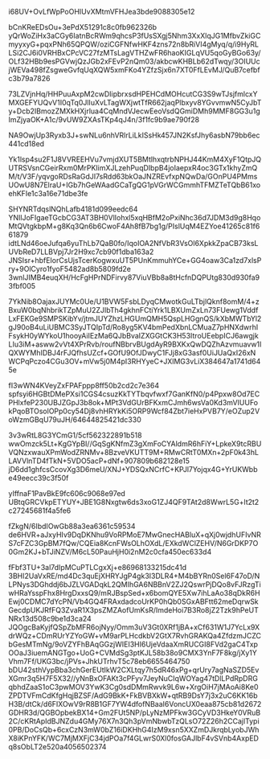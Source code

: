 i68UV+OvLfWpPoOHIUvXMtmVFHJea3bde9088305e12

bCnKReEDsOu+3ePdX51291c8c0fb962326b
yQrWoZiHx3aCGy6IatnBcRWm9qhcsP3fUsSXgj5Nhm3XxXlqJG1MfbvZkiGCmyyxyG+pqxPNh65QPQW/oziCGFNfwHKF4zns72n8bRiVI4gMyq/q/i9HyRLLSi2CJ6i0VRHBxCPcVC27fzMTsLagVTHZwFR6haoKIGLqVU5qoGyBGo63y/OLf32HBb9esPGVwjQzJGb2xFEvP2nQm03/akbcwKHBLb62dTwqy/3OIUUcjWEVa498fZsgweGvfqUqXQW5xmFKo4YZfzSjx6n7XT0FfLEvMJ/QuB7cefbfc3b79a7826

73LZVjnHq/HHPuuAxpM2cwDIipbrxsdHPEHCdMOHcutCG3S9wTJsjfmlcxYMXGEFYUQvV1I0qTq0JlIuXvLTagWXjwtTfR662jaqPlbxyv8YGvvmwN5CyJbTy+Dcb2IBmozZMXkHXjrlua4CqMndVJecwEeoVsdQGmiDMh9MMF8GG3u1gImZjyaOK+A1c/9vUW9ZXAsTKp4qJ4n/3f1fc9b9ae790f28

NA9OwjUp3Ryxb3J+swNLu6nhVRlrLiLkISsHk457JN2KsfJhy6asbN79bb6ec441cd18ed

Yk1lsp4su2F1J8VVREEHVu7vmjdXUT5BMtlhxqtrbNPHJ44KmM4XyF1QtpJQUTRSVsnCGeirRxm0MrPKIimXJLzehPuqDIbpB4joIaepxR4oc3GTx1khyZmQM/t/V3F/yqvgoRDsRaGdJI7sRdd63bkOaJNZREvfxpNQwDa/GOnPU4PMmsUOwU8N7ElraU+IGb7hGeWAadGCaTgQG1pVGrWCGmmhTFMZTeTQbB61xoehKFIe1c3a16e71dbe3fe

SHYNRTdqslNQhLafb4181d099eedc64
YNIlJoFIgaeTGcbCG3AT3BH0VlIohxl5xqHBfM2oPxiNhc36d7JDM3d9g8HqoMtQVtgkbpM+g8Kq3Qn6b6CwoF4Ah8fB7bg1g/PIslUqM4EZYoe41265c81f661879
idtLNd46oeJufqa6yuThLb7QaB0fo/IqoIOA2NfVbR3VsOl6XpkkZpaCB73ksLUVbReD7LLBVpj7Jr2H9xc7cb90f1dba163a2
JNSIsr+hbfEIorCsUjsTcerKogwxuUT5PUnKmmuhYCe+GG4oaw3Ca1zd7xlsPry+9OlCyro1fyoF5482ad8b5809fd2e
3wnlJIMB4euqXH/HcFgHPrNDFirvy87ViuVBb8a8tHcfnDQPUtg830d930fa93fbf005

7YkNib8OajaxJUYMc0Ue/U1BVW5FsbLDyqCMwotkGuLTbjlQknf8omM/4+zBxuW0bqNhbrikTZpMuU2ZJIbTh4gkhnFCtiYrk1LBXUmZxLn73FUewg1VddfLxFEKGe9SMPSKibYv/jtmJUYZhzLHGUmQMH5QspLHGgnQS/kXbMWTbYl2gJ90oB4uLiUBMC3SyJTQIpTd/Ro8yg5KV4bmPedXbnLCMuaZ7pHNXdwrhIFsykH0yWYkoU1hooyAiIEzMa6QJbBvaIZXGGtCK3H53ItroUEebpICJ6awgjkLIu3iM+asww2vVt4XPrRvb/roufNBbrvBUgdAyR9BXKxQwDQZhAzvmuavw1IQXWYMhIDBJ4rFJQfhsUZcf+GOfU9OfJDwyC1FJj8xG3asf0UiJUaQxI26xNWCPqPczo4CGu3OV+mVw5j0M4pI3RHYyeC+JXlMG3vLiX384647a1741d645e

fI3wWN4KVeyZxFPAFppp8ff50b2cd2c7e364
spfsyi6HGBtDMePXsi1CGS4csuzKkTYTbqvfwxf7GanKfN0/p4Ppxw8Od7ECPHlxfeP230UBJZGpJ3b8ok+MPt3VdGUrBFKxmCJmh6wsVa0Kd3mVIUUFokPqoBTOsolOPp0cy54Dj8vhHRYkKi5ORP9Wcf84Zbt7ieHxPVB7Y/eOZup2VoWzmGBqU79uJH/64644825421dc330

3v3wRtL8G3YCmG1/5cf562322891b518
wwOmzck5Lt+KgGYpBI//GqSgKNfmZ3gXmFoCYAldmR6hFiY+LpkeX9tcRBUVQNzxwauXPmWodZRNMv+8BzveVKUTT9M+RMwCRtT0MXn+2pF0k43hLLAVVlnTD4fTkN+5VDO5acP+dNf+907809b682128e15
jD6dd1ghfcsCcovXg3D6meU/XNJ+YDSQxNCrfC+KPJl7Yojqx4G+YrUKWbbe49eecc39c3f50f

yIffnaF1PavBkE9fc606c9068e97ed
UBtqGRCVkpETYUY+JBE1G8Nxgtw6ds3xoG1ZJ4QF9TAt2d8WwrL5G+lt2t2c27245681f4a5fe6

fZkgN/6IbdIOwGb88a3ea6361c59534
de6HVR+aJxyHIv9DqDKNhu9VoRPMoE7MwGnecHABluX+qXj0wjdhUFIvNRS7cFZC3GpBM7fQw/CQEia8KcnFWsOLhOXdL/EXkdWClZEHV/N6GrDKP7O0Gm2KJ+bTJiNZV/M6cL50PauHjH0i2nM2c0cfa450ec633d4

fFbf3TU+3al7dIpMCuPTLCgxXj+e86968133215dc41d
3BHI2UaVxRE/md4Dc3quEjXHRYJgP4gk3I3DLR4+M4bBYRn0Sel6F47oD/NLPNys3DGhddj6bJZLVGADqkL2QMIhGA6NBBnV2ZJ2QswrPjDQo8vFJRzgTiwHRaYsspFhx8HrgDxxsQ9/mRJBspSed+x6bomQYE5Xw7ihLaAo38qDkR6HEwj0CDMC7dYcPN/Vb4GQ4FRAxdadcoUrKP0hQb0SGxABFtt62meDqrwSkGecdpUKJRfFQ3ZvaR1X3psZMZAofUmKsR/ImdeHoi7B3Ro8jZ2Tzk9hPeUTNRx13d508c9be1d3ca24
JQOgcBaKyjfQSpZbMFR6ojNyy/Omm3uV3Gt0XRf1jBA+xCf631W1J7YcLx9XdrWQz+CDmRUrYZYoGW+vM9arPLHcdkbV2GtX7RvhGRAKQa4ZfdzmJCZCbGesMTmNg/9oVZYFhBAqGGzjWIEI3HI6UjeVdaaXmRUCGI8FVd2gaC4TxpOOaJ3iuemANGTgo+UoG+CVMdSg3ptKJL58b38o9CMX3YnF7F8kg/jXy1YVhm7Ff/UKG3bc/jPVs+JhkUTrhvT5c78eb6655464750
bDU42sthVypBba3chGerEUtIkW2CXLtqy7h5dR46xPg+qrUry7agNaSZD5EvXGmr3q5H7F5X32//yNnBxOFAKt3cPFyv7JeyNuCIqWOYag47tDlLPdRpDRGqbhdZaaS1oC3pwMOV3YwK3Cg0sdDMmRwvk9L6w+XrgOiH7jMAoAi8Ke0ZPDTVFmCdKfgHqjBZSF/AdG9BkK+FkBVBXkW+qtRB9DsY7j3x2uC6KK16bH3B/dtCk/d6FIXOwV9rR8B1GF7YW4dfofNBaaI6VoncUX0eaa875cb81d2672
GDHR3d/QGBOpbekBX14+Gm2FUt5NP/pLyNzMPFkw3GCyVD3HkeY0VRuB2C/cKRtApIdBJNZdu4GMy76X7n3Qh3pVmNbwbTzQLsO72Z26h2CCajlTypi0PB/DoCsQb+6cxCzN3mW0bZ16iDKHhG4IzM9xsn5XXZmDJkrqbLyobJWhX8iKPnYFK/WC7MjMXFjC34jdPOa7f4GLwrS0Xl0fosGAJlbF4vSVnb4AxpEDq8sObLT2e520a4056502374
